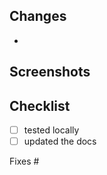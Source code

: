 <!-- Add a short description of what your PR does here -->

## Changes

-

## Screenshots

<!-- (prefer animated gif) -->

## Checklist

- [ ] tested locally
- [ ] updated the docs

Fixes #

